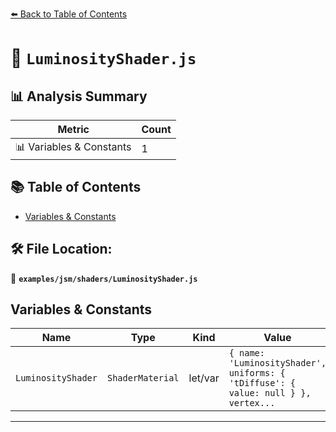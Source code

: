 [⬅️ Back to Table of Contents](../../../index.md)

# 📄 `LuminosityShader.js`

## 📊 Analysis Summary

| Metric | Count |
|--------|-------|
| 📊 Variables & Constants | 1 |

## 📚 Table of Contents

- [Variables & Constants](#variables-constants)

## 🛠️ File Location:
📂 **`examples/jsm/shaders/LuminosityShader.js`**

## Variables & Constants

| Name | Type | Kind | Value | Exported |
|------|------|------|-------|----------|
| `LuminosityShader` | `ShaderMaterial` | let/var | `{ name: 'LuminosityShader', uniforms: { 'tDiffuse': { value: null } }, vertex...` | ✗ |


---